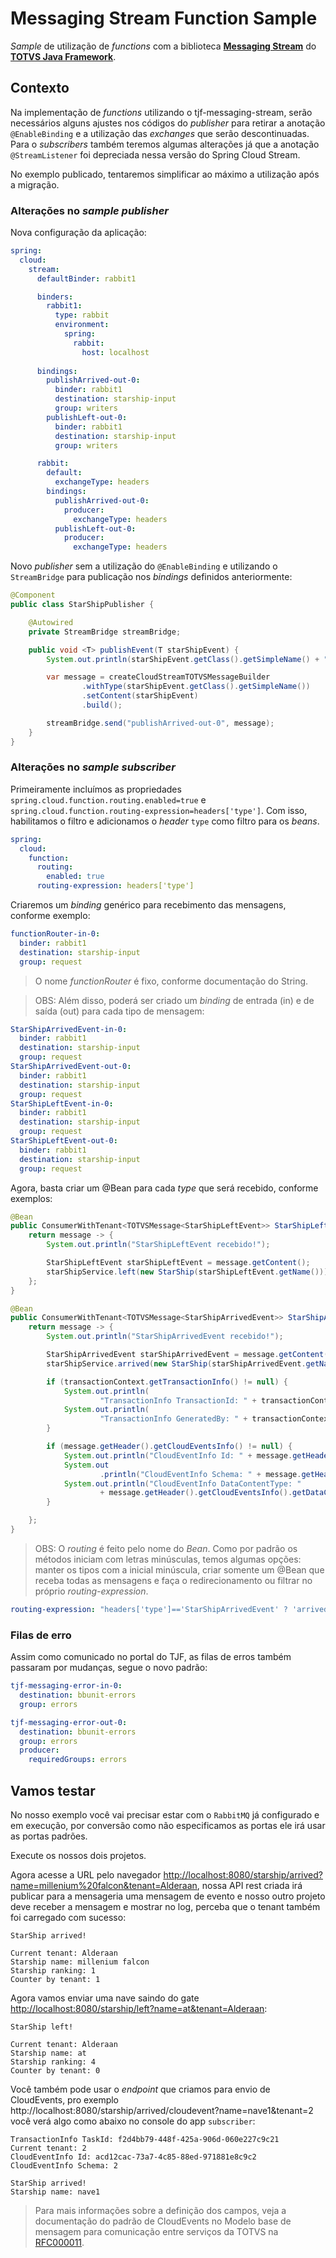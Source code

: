 # Messaging Stream Function Sample

_Sample_ de utilização de _functions_ com a biblioteca [__Messaging Stream__][tjf-messaging-stream] do [__TOTVS Java Framework__][tjf].

## Contexto

Na implementação de _functions_ utilizando o tjf-messaging-stream, serão necessários alguns ajustes nos códigos do *publisher* para retirar a anotação `@EnableBinding` e a utilização das *exchanges* que serão descontinuadas. Para o *subscribers* também teremos algumas alterações já que a anotação `@StreamListener` foi depreciada nessa versão do Spring Cloud Stream. 

No exemplo publicado, tentaremos simplificar ao máximo a utilização após a migração.

### Alterações no *sample publisher*

Nova configuração da aplicação:

```yml
spring:
  cloud:
    stream:
      defaultBinder: rabbit1

      binders:
        rabbit1:
          type: rabbit
          environment:
            spring:
              rabbit:
                host: localhost
      
      bindings:   
        publishArrived-out-0:
          binder: rabbit1
          destination: starship-input
          group: writers
        publishLeft-out-0:
          binder: rabbit1
          destination: starship-input
          group: writers

      rabbit:
        default:
          exchangeType: headers
        bindings:
          publishArrived-out-0:
            producer:
              exchangeType: headers
          publishLeft-out-0:
            producer:
              exchangeType: headers
```

Novo *publisher* sem a utilização do `@EnableBinding` e utilizando o `StreamBridge` para publicação nos *bindings* definidos anteriormente:

```java
@Component
public class StarShipPublisher {

	@Autowired
	private StreamBridge streamBridge;

	public void <T> publishEvent(T starShipEvent) {
		System.out.println(starShipEvent.getClass().getSimpleName() + " enviado!");

		var message = createCloudStreamTOTVSMessageBuilder
				.withType(starShipEvent.getClass().getSimpleName())
				.setContent(starShipEvent)
				.build();

		streamBridge.send("publishArrived-out-0", message);
	}
}
```

### Alterações no *sample subscriber*

Primeiramente incluímos as propriedades `spring.cloud.function.routing.enabled=true` e `spring.cloud.function.routing-expression=headers['type']`. Com isso, habilitamos o filtro e adicionamos o *header* `type` como filtro para os *beans*.

```yml
spring:
  cloud:
    function:
      routing:
       	enabled: true
      routing-expression: headers['type']
```

Criaremos um *binding* genérico para recebimento das mensagens, conforme exemplo:

```yml
functionRouter-in-0:
  binder: rabbit1
  destination: starship-input
  group: request
```
> O nome _functionRouter_ é fixo, conforme documentação do String.

> OBS: Além disso, poderá ser criado um *binding* de entrada (in) e de saída (out) para cada tipo de mensagem:

```yml
StarShipArrivedEvent-in-0:
  binder: rabbit1
  destination: starship-input
  group: request
StarShipArrivedEvent-out-0:
  binder: rabbit1
  destination: starship-input
  group: request 
StarShipLeftEvent-in-0:
  binder: rabbit1
  destination: starship-input
  group: request 
StarShipLeftEvent-out-0:
  binder: rabbit1
  destination: starship-input
  group: request
```
      
Agora, basta criar um @Bean para cada *type* que será recebido, conforme exemplos:
      
```java
@Bean
public ConsumerWithTenant<TOTVSMessage<StarShipLeftEvent>> StarShipLeftEvent() {
	return message -> {
		System.out.println("StarShipLeftEvent recebido!");

		StarShipLeftEvent starShipLeftEvent = message.getContent();
		starShipService.left(new StarShip(starShipLeftEvent.getName()));
	};
}

@Bean
public ConsumerWithTenant<TOTVSMessage<StarShipArrivedEvent>> StarShipArrivedEvent() {
	return message -> {
		System.out.println("StarShipArrivedEvent recebido!");

		StarShipArrivedEvent starShipArrivedEvent = message.getContent();
		starShipService.arrived(new StarShip(starShipArrivedEvent.getName()));

		if (transactionContext.getTransactionInfo() != null) {
			System.out.println(
					"TransactionInfo TransactionId: " + transactionContext.getTransactionInfo().getTransactionId());
			System.out.println(
					"TransactionInfo GeneratedBy: " + transactionContext.getTransactionInfo().getGeneratedBy());
		}

		if (message.getHeader().getCloudEventsInfo() != null) {
			System.out.println("CloudEventInfo Id: " + message.getHeader().getCloudEventsInfo().getId());
			System.out
					.println("CloudEventInfo Schema: " + message.getHeader().getCloudEventsInfo().getDataSchema());
			System.out.println("CloudEventInfo DataContentType: "
					+ message.getHeader().getCloudEventsInfo().getDataContentType());
		}

	};
}	
```

> OBS: O *routing* é feito pelo nome do *Bean*. Como por padrão os métodos iniciam com letras minúsculas, temos algumas opções: manter os tipos com a inicial minúscula, criar somente um @Bean que receba todas as mensagens e faça o redirecionamento ou filtrar no próprio *routing-expression*.

```yml
routing-expression: "headers['type']=='StarShipArrivedEvent' ? 'arrivedEvent' : 'leftEvent'"
```

### Filas de erro

Assim como comunicado no portal do TJF, as filas de erros também passaram por mudanças, segue o novo padrão:

```yml
tjf-messaging-error-in-0:
  destination: bbunit-errors
  group: errors

tjf-messaging-error-out-0:
  destination: bbunit-errors
  group: errors
  producer:
    requiredGroups: errors
```

## Vamos testar

No nosso exemplo você vai precisar estar com o `RabbitMQ` já configurado e em execução, por conversão como não especificamos as portas ele irá usar as portas padrões.

Execute os nossos dois projetos.

Agora acesse a URL pelo navegador [http://localhost:8080/starship/arrived?name=millenium%20falcon&tenant=Alderaan](http://localhost:8080/starship/arrived?name=millenium%20falcon&tenant=Alderaan), nossa API rest criada irá publicar para a mensageria uma mensagem de evento e nosso outro projeto deve receber a mensagem e mostrar no log, perceba que o tenant também foi carregado com sucesso:

```
StarShip arrived!

Current tenant: Alderaan
Starship name: millenium falcon
Starship ranking: 1
Counter by tenant: 1
```

Agora vamos enviar uma nave saindo do gate [http://localhost:8080/starship/left?name=at&tenant=Alderaan](http://localhost:8080/starship/left?name=at&tenant=Alderaan):

```
StarShip left!

Current tenant: Alderaan
Starship name: at
Starship ranking: 4
Counter by tenant: 0
```

Você também pode usar o _endpoint_ que criamos para envio de CloudEvents, pro exemplo http://localhost:8080/starship/arrived/cloudevent?name=nave1&tenant=2 você verá algo como abaixo no console do app `subscriber`:

```console
TransactionInfo TaskId: f2d4bb79-448f-425a-906d-060e227c9c21
Current tenant: 2
CloudEventInfo Id: acd12cac-73a7-4c85-88ed-971881e8c9c2
CloudEventInfo Schema: 2

StarShip arrived!
Starship name: nave1
```

> Para mais informações sobre a definição dos campos, veja a documentação do padrão de CloudEvents no Modelo base de mensagem para comunicação entre serviços da TOTVS na [RFC000011].

[tjf-messaging-stream]: https://tjf.totvs.com.br/wiki/v3/tjf-messaging-stream
[tjf]: https://tjf.totvs.com.br
[RFC000011]: https://arquitetura.totvs.io/architectural-records/RFCs/Corporativas/RFC000011/
